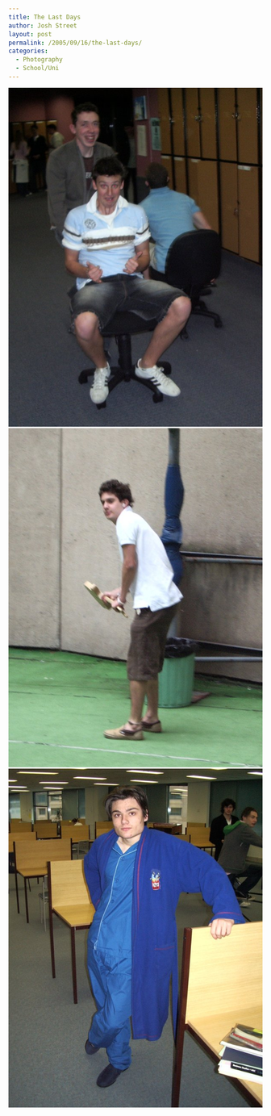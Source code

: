 ```yaml
---
title: The Last Days
author: Josh Street
layout: post
permalink: /2005/09/16/the-last-days/
categories:
  - Photography
  - School/Uni
---
```

![Marty in a chair propelled by Richard][1]  
![Marcelo playing cricket with someone's aborted attempt at building a guitar][2]  
![Matt wearing his PJs][3]

 [1]: /blog/wp-content/2005/09/chairracing.jpg
 [2]: /blog/wp-content/2005/09/guitarcricket.jpg
 [3]: /blog/wp-content/2005/09/mattpjs.jpg